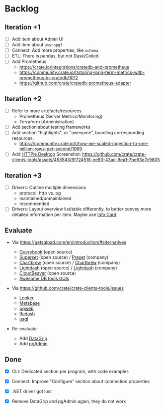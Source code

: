 # Backlog


## Iteration +1
- [ ] Add item about Admin UI
- [ ] Add item about `psycopg3`
- [ ] Connect: Add more properties, like `schema`
- [ ] ETL: There is pandas, but not Dask/Coiled
- [ ] Add Prometheus
  - https://crate.io/integrations/cratedb-and-prometheus
  - https://community.crate.io/t/storing-long-term-metrics-with-prometheus-in-cratedb/1012
  - https://github.com/crate/cratedb-prometheus-adapter

## Iteration +2
- [ ] Refer to more artefacts/resources
  - Prometheus (Server Metrics/Monitoring)
  - Terraform (Administration)
- [ ] Add section about testing frameworks
- [ ] Add section "highlights", or "awesome", bundling corresponding resources.
  - https://community.crate.io/t/how-we-scaled-ingestion-to-one-million-rows-per-second/1069
- [ ] Add [HTTPie Desktop]
  Screenshot: https://github.com/crate/crate-clients-tools/assets/453543/9f724518-ee83-43ac-9ea1-7be63e7c9805

## Iteration +3
- [ ] Drivers: Outline multiple dimensions
  - protocol: http vs. pg
  - maintained/unmaintained
  - recommended
- [ ] Drivers: Layout overview list/table differently, to better convey more detailed
  information per item. Maybe use [Info Card].

## Evaluate

- Via https://getsqlpad.com/en/introduction/#alternatives
  - [Querybook](https://www.querybook.org/) (open source)
  - [Superset](https://github.com/apache/superset) (open source) / [Preset](https://preset.io/) (company)
  - [Chartbrew](https://github.com/chartbrew/chartbrew) (open source) / [Chartbrew](https://chartbrew.com/) (company)
  - [Lightdash](https://github.com/lightdash/lightdash) (open source) / [Lightdash](https://www.lightdash.com/) (company)
  - [CloudBeaver](https://github.com/dbeaver/cloudbeaver) (open source)
  - [Awesome DB tools GUIs](https://github.com/mgramin/awesome-db-tools#gui)

- Via https://github.com/crate/crate-clients-tools/issues
  - [Looker](https://cloud.google.com/looker)
  - [Metabase](https://github.com/metabase/metabase)
  - [pgweb](https://sosedoff.github.io/pgweb/)
  - [Redash](https://github.com/getredash/redash)
  - [usql](https://github.com/xo/usql)

- Re-evaluate
  - Add [DataGrip]
  - Add [pgAdmin]


## Done
- [x] CLI: Dedicated section per program, with code examples
- [x] Connect: Improve "Configure" section about connection properties
- [x] .NET driver got lost
- [x] Remove DataGrip and pgAdmin again, they do not work


[DataGrip]: https://www.jetbrains.com/datagrip/
[HTTPie Desktop]: https://httpie.io/desktop
[Info Card]: https://sphinx-design-elements.readthedocs.io/en/latest/infocard.html
[pgAdmin]: https://www.pgadmin.org/
